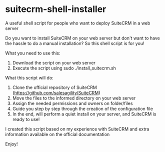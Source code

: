 # suitecrm-shell-installer
A useful shell script for people who want to deploy SuiteCRM in a web server

Do you want to install SuiteCRM on your web server but don't want to have the hassle to do a manual installation? So this shell script is for you!

What you need to use this:
1) Download the script on your web server
2) Execute the script using sudo ./install_suitecrm.sh

What this script will do:

1) Clone the official repository of SuiteCRM (https://github.com/salesagility/SuiteCRM)
2) Move the files to the informed directory on your web server
3) Assign the needed permissions and owners on folder/files
4) Guide you step by step through the creation of the configuration file
5) In the end, will perform a quiet install on your server, and SuiteCRM is ready to use!

I created this script based on my experience with SuiteCRM and extra information available on the official documentation

Enjoy!
